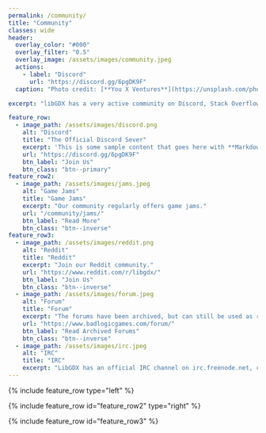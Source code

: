 ```yaml
---
permalink: /community/
title: "Community"
classes: wide
header:
  overlay_color: "#000"
  overlay_filter: "0.5"
  overlay_image: /assets/images/community.jpeg
  actions:
    - label: "Discord"
      url: "https://discord.gg/6pgDK9F"
  caption: "Photo credit: [**You X Ventures**](https://unsplash.com/photos/Oalh2MojUuk)"

excerpt: "libGDX has a very active community on Discord, Stack Overflow and Reddit. If you want to join us, the best place to start is our official Discord server."

feature_row:
  - image_path: /assets/images/discord.png
    alt: "Discord"
    title: "The Official Discord Sever"
    excerpt: 'This is some sample content that goes here with **Markdown** formatting. Left aligned with `type="left"`'
    url: "https://discord.gg/6pgDK9F"
    btn_label: "Join Us"
    btn_class: "btn--primary"
feature_row2:
  - image_path: /assets/images/jams.jpeg
    alt: "Game Jams"
    title: "Game Jams"
    excerpt: "Our community regularly offers game jams."
    url: "/community/jams/"
    btn_label: "Read More"
    btn_class: "btn--inverse"
feature_row3:
  - image_path: /assets/images/reddit.png
    alt: "Reddit"
    title: "Reddit"
    excerpt: "Join our Reddit community."
    url: "https://www.reddit.com/r/libgdx/"
    btn_label: "Join Us"
    btn_class: "btn--inverse"
  - image_path: /assets/images/forum.jpeg
    alt: "Forum"
    title: "Forum"
    excerpt: "The forums have been archived, but can still be used as reference"
    url: "https://www.badlogicgames.com/forum/"
    btn_label: "Read Archived Forums"
    btn_class: "btn--inverse"
  - image_path: /assets/images/irc.jpeg
    alt: "IRC"
    title: "IRC"
    excerpt: "LibGDX has an official IRC channel on irc.freenode.net, channel #libgdx."
---
```


{% include feature_row type="left" %}

{% include feature_row id="feature_row2" type="right" %}

{% include feature_row id="feature_row3" %}

